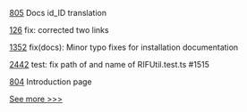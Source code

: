 
[805](https://github.com/hyperledger/fabric-docs-i18n/pull/805) Docs id_ID translation

[126](https://github.com/hyperledger/aries-javascript-docs/pull/126) fix: corrected two links

[1352](https://github.com/hyperledger/solang/pull/1352) fix(docs): Minor typo fixes for installation documentation

[2442](https://github.com/hyperledger/cacti/pull/2442) test: fix path of and name of RIFUtil.test.ts #1515

[804](https://github.com/hyperledger/fabric-docs-i18n/pull/804) Introduction page


[See more >>>](https://start-here.hyperledger.org/pull-requests)

